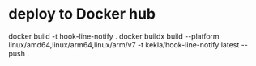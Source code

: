 # deploy to Docker hub
docker build -t hook-line-notify .
docker buildx build --platform linux/amd64,linux/arm64,linux/arm/v7 -t kekla/hook-line-notify:latest --push .
